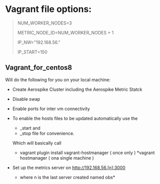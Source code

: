 # Vagrant file options:

> NUM_WORKER_NODES=3
> 
> METRIC_NODE_ID=NUM_WORKER_NODES + 1
> 
> IP_NW="192.168.56."
> 
> IP_START=150

## Vagrant_for_centos8
Will do the following for you on your local machine:
- Create Aerospike Cluster including the Aerospike Metric Statck
- Disable swap
- Enable ports for inter vm connectivity
- To enable the hosts files to be updated automatically use the 
  - _start and 
  - _stop file for convenience. 
  
  Which will basically call 
   * vagrant plugin install vagrant-hostmanager ( once only )
   *vagrant hostmanager ( ona single machine )

- Set up the metrics server on http://192.168.56.[n]:3000 
  - where n is the last server created named obs*
